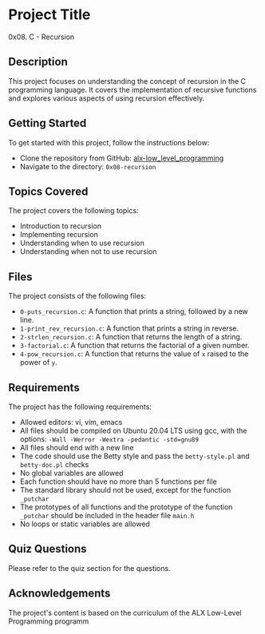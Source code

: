 # Project Title

0x08. C - Recursion

## Description

This project focuses on understanding the concept of recursion in the C programming language. It covers the implementation of recursive functions and explores various aspects of using recursion effectively.

## Getting Started

To get started with this project, follow the instructions below:

- Clone the repository from GitHub: [alx-low_level_programming](https://github.com/username/alx-low_level_programming)
- Navigate to the directory: `0x08-recursion`

## Topics Covered

The project covers the following topics:

- Introduction to recursion
- Implementing recursion
- Understanding when to use recursion
- Understanding when not to use recursion

## Files

The project consists of the following files:

- `0-puts_recursion.c`: A function that prints a string, followed by a new line.
- `1-print_rev_recursion.c`: A function that prints a string in reverse.
- `2-strlen_recursion.c`: A function that returns the length of a string.
- `3-factorial.c`: A function that returns the factorial of a given number.
- `4-pow_recursion.c`: A function that returns the value of `x` raised to the power of `y`.

## Requirements

The project has the following requirements:

- Allowed editors: vi, vim, emacs
- All files should be compiled on Ubuntu 20.04 LTS using gcc, with the options: `-Wall -Werror -Wextra -pedantic -std=gnu89`
- All files should end with a new line
- The code should use the Betty style and pass the `betty-style.pl` and `betty-doc.pl` checks
- No global variables are allowed
- Each function should have no more than 5 functions per file
- The standard library should not be used, except for the function `_putchar`
- The prototypes of all functions and the prototype of the function `_putchar` should be included in the header file `main.h`
- No loops or static variables are allowed

## Quiz Questions

Please refer to the quiz section for the questions.

## Acknowledgements

The project's content is based on the curriculum of the ALX Low-Level Programming programm
